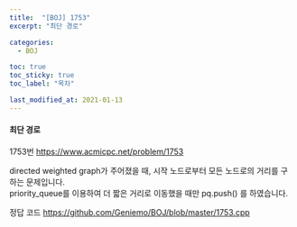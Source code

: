 ```yaml
---
title:  "[BOJ] 1753"
excerpt: "최단 경로"

categories:
  - BOJ

toc: true
toc_sticky: true
toc_label: "목차"

last_modified_at: 2021-01-13
---
```


#### 최단 경로

1753번 <https://www.acmicpc.net/problem/1753>

directed weighted graph가 주어졌을 때, 시작 노드로부터 모든 노드로의 거리를 구하는 문제입니다.<br>
priority_queue를 이용하여 더 짧은 거리로 이동했을 때만 pq.push() 를 하였습니다.

정답 코드 <https://github.com/Geniemo/BOJ/blob/master/1753.cpp>